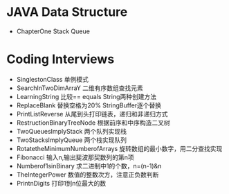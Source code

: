 # JAVA Data Structure

- ChapterOne Stack Queue

# Coding Interviews
- SinglestonClass 单例模式
- SearchInTwoDimArraY 二维有序数组查找元素
- LearningString 比较== equals String两种创建方法
- ReplaceBlank 替换空格为20% StringBuffer逐个替换
- PrintListReverse 从尾到头打印链表，递归和非递归方式
- RestructionBinaryTreeNode 根据前序和中序构造二叉树
- TwoQueuesImplyStack 两个队列实现栈
- TwoStacksImplyQueue 两个栈实现队列
- RotatetheMinimumNumberofArrays 旋转数组的最小数字，用二分查找实现
- Fibonacci 输入n,输出斐波那契数列的第n项
- Numberof1sinBinary 求二进制中1的个数，n=(n-1)&n
- TheIntegerPower 数值的整数次方，注意正负数判断
- PrintnDigits 打印1到n位最大的数
